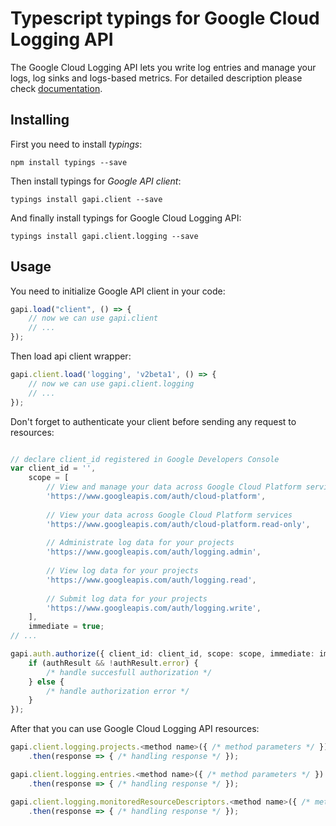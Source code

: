 # Typescript typings for Google Cloud Logging API
The Google Cloud Logging API lets you write log entries and manage your logs, log sinks and logs-based metrics.
For detailed description please check [documentation](https://cloud.google.com/logging/docs/).

## Installing

First you need to install *typings*:
```
npm install typings --save 
```

Then install typings for *Google API client*:
```
typings install gapi.client --save 
```

And finally install typings for Google Cloud Logging API:
```
typings install gapi.client.logging --save 
```

## Usage

You need to initialize Google API client in your code:
```typescript
gapi.load("client", () => { 
    // now we can use gapi.client
    // ... 
});
```

Then load api client wrapper:
```typescript
gapi.client.load('logging', 'v2beta1', () => {
    // now we can use gapi.client.logging
    // ... 
});
```

Don't forget to authenticate your client before sending any request to resources:
```typescript

// declare client_id registered in Google Developers Console
var client_id = '',
    scope = [     
        // View and manage your data across Google Cloud Platform services
        'https://www.googleapis.com/auth/cloud-platform',
    
        // View your data across Google Cloud Platform services
        'https://www.googleapis.com/auth/cloud-platform.read-only',
    
        // Administrate log data for your projects
        'https://www.googleapis.com/auth/logging.admin',
    
        // View log data for your projects
        'https://www.googleapis.com/auth/logging.read',
    
        // Submit log data for your projects
        'https://www.googleapis.com/auth/logging.write',
    ],
    immediate = true;
// ...

gapi.auth.authorize({ client_id: client_id, scope: scope, immediate: immediate }, authResult => {
    if (authResult && !authResult.error) {
        /* handle succesfull authorization */
    } else {
        /* handle authorization error */
    }
});            
```

After that you can use Google Cloud Logging API resources:

```typescript
gapi.client.logging.projects.<method name>({ /* method parameters */ })
    .then(response => { /* handling response */ });

gapi.client.logging.entries.<method name>({ /* method parameters */ })
    .then(response => { /* handling response */ });

gapi.client.logging.monitoredResourceDescriptors.<method name>({ /* method parameters */ })
    .then(response => { /* handling response */ });
```